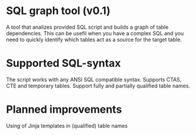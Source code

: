 # SQL graph tool (v0.1)
A tool that analizes provided SQL script and builds a graph of table dependencies. 
This can be usefil when you have a complex SQL and you need to quickly identify which tables act as a source for the target table.

# Supported SQL-syntax
The script works with any ANSI SQL compatible syntax. Supports CTAS, CTE and temporary tables. Support fully and partially qualified table names.

# Planned improvements
Using of Jinja templates in (qualified) table names
